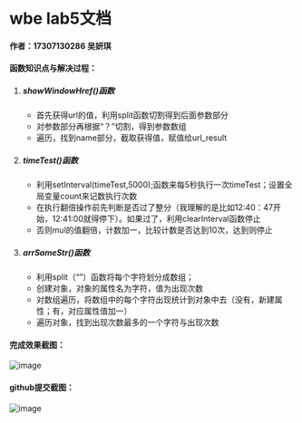 # wbe lab5文档

#### 作者：17307130286 吴妍琪



#### 函数知识点与解决过程：

1. ##### showWindowHref()函数

   - 首先获得url的值，利用split函数切割得到后面参数部分
   - 对参数部分再根据“？”切割，得到参数数组
   - 遍历，找到name部分，截取获得值，赋值给url_result

2. ##### timeTest()函数

   - 利用setInterval(timeTest,5000);函数来每5秒执行一次timeTest；设置全局变量count来记数执行次数
   - 在执行翻倍操作前先判断是否过了整分（我理解的是比如12:40：47开始，12:41:00就得停下）。如果过了，利用clearInterval函数停止
   - 否则mul的值翻倍，计数加一，比较计数是否达到10次，达到则停止

3. ##### arrSameStr()函数

   - 利用split（“”）函数将每个字符划分成数组；
   - 创建对象，对象的属性名为字符，值为出现次数
   - 对数组遍历，将数组中的每个字符出现统计到对象中去（没有，新建属性；有，对应属性值加一）
   - 遍历对象，找到出现次数最多的一个字符与出现次数



#### 完成效果截图：

![image](http://m.qpic.cn/psc?/V11g9oQL1QTOSS/ETWql2gUF22pNmiMBc.OAbrsWAz448y6dIUOxAoXJuU2xKdB9gylrlVmZg783KCmC53zrjGLrx.*m0Js4v.ja.52dGQ.IMiybF23JMpCFuY!/b&bo=wAY4BAAAAAADN.g!&rf=viewer_4)



#### github提交截图：

![image](http://m.qpic.cn/psc?/V11g9oQL1QTOSS/NsnpM1uFKDYfpy9CWgdxx5DifKqormv52qsyg1qsEZtJh19mkrCRJbMAKrpoTNSuNnbdEzn.JLEuRxAVr2LUnA!!/b&bo=wAY4BAAAAAADB9g!&rf=viewer_4)